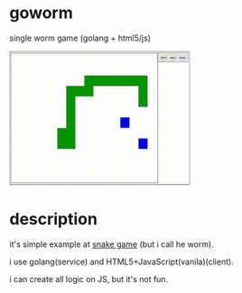 # goworm
single worm game (golang + html5/js)

![demo](docs/demo.gif)

# description

it's simple example at [snake game](https://en.wikipedia.org/wiki/Snake_(video_game_genre)) (but i call he worm).

i use golang(service) and HTML5+JavaScript(vanila)(client).

i can create all logic on JS, but it's not fun.
